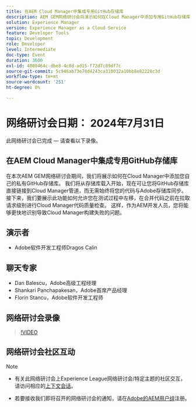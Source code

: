 ```yaml
---
title: 在AEM Cloud Manager中集成专用GitHub存储库
description: AEM GEM网络研讨会将演示如何在Cloud Manager中添加专用GitHub存储库、将其直接链接到管道以及左移测试，以便在合并代码之前识别拉取请求级别的问题。
solution: Experience Manager
version: Experience Manager as a Cloud Service
feature: Developer Tools
topic: Development
role: Developer
level: Intermediate
doc-type: Event
duration: 3600
exl-id: 4080464c-dbe8-4c8d-ad15-f72d7c89df7c
source-git-commit: 5c946ab73e78d4243ca310032a10bb8e82228c3d
workflow-type: tm+mt
source-wordcount: '251'
ht-degree: 0%

---
```


# 网络研讨会日期： 2024年7月31日

此网络研讨会已完成 — 请查看以下录像。

## 在AEM Cloud Manager中集成专用GitHub存储库

在本次AEM GEM网络研讨会期间，我们将展示如何在Cloud Manager中添加您自己的私有GitHub存储库。 我们将从存储库载入开始，现在可让您将GitHub存储库直接链接到Cloud Manager管道，而无需始终将您的代码与Adobe存储库同步。 接下来，我们要展示此功能如何允许您在测试过程中左移，在合并代码之前在拉取请求级别进行Cloud Manager代码质量检查。 这样，作为AEM开发人员，您将能够更快地识别导致Cloud Manager构建失败的问题。

## 演示者

* Adobe软件开发工程师Dragos Calin

## 聊天专家

* Dan Balescu，Adobe高级工程经理
* Shankari Panchapakesan，Adobe首席产品经理
* Florin Stancu，Adobe软件开发工程师

## 网络研讨会录像

>[!VIDEO](https://video.tv.adobe.com/v/3432350)

## 网络研讨会社区互动

>[!NOTE]
>
>* 有关此网络研讨会上Experience League网络研讨会/特定主题的社区交互，请访问相应的[上下文会话](https://adobe.ly/4f1jhMo)。
>
>* 若要接收我们即将召开的网络研讨会的通知，请在[Adobe的AEM用户组](https://aem-augs.adobe.com/)注册。
